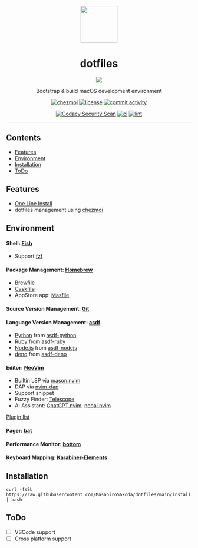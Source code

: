 <div align="center">
  <p>&nbsp;</p>

  <img
    src="https://raw.githubusercontent.com/jglovier/dotfiles-logo/main/dotfiles-logo-icon.png"
    height="100px"
  />

  <h1>dotfiles</h1>
  <img src="https://img.shields.io/badge/macOS-%23.svg?style=flat-square&logo=apple&color=000000&logoColor=white" />
  <p>Bootstrap & build macOS development environment</p>

  [![chezmoi][chezmoi-badge]][chezmoi-website]
  [![license][license-badge]][license-file]
  [![commit activity](https://img.shields.io/github/commit-activity/m/MasahiroSakoda/dotfiles)](https://github.com/MasahiroSakoda/dotfiles/graphs/commit-activity)

  [chezmoi-website]: https://github.com/twpayne/chezmoi
  [chezmoi-badge]: https://img.shields.io/badge/Powered%20by-chezmoi-blue.svg
  [license-badge]: https://img.shields.io/github/license/MasahiroSakoda/dotfiles
  [license-file]: https://github.com/MasahiroSakoda/dotfiles/blob/main/LICENSE

  [![Codacy Security Scan](https://github.com/MasahiroSakoda/dotfiles/actions/workflows/codacy.yml/badge.svg)](https://github.com/MasahiroSakoda/dotfiles/actions/workflows/codacy.yml)
  [![ci](https://github.com/MasahiroSakoda/dotfiles/actions/workflows/ci.yml/badge.svg)](https://github.com/MasahiroSakoda/dotfiles/actions/workflows/ci.yml)
  [![lint](https://github.com/MasahiroSakoda/dotfiles/actions/workflows/lint.yml/badge.svg)](https://github.com/MasahiroSakoda/dotfiles/actions/workflows/lint.yml)
</div>

---

## Contents
* [Features](#features)
* [Environment](#Environment)
* [Installation](#Installation)
* [ToDo](#ToDo)

## Features
* [One Line Install](#Installation)
* dotfiles management using [chezmoi](https://github.com/twpayne/chezmoi)

## Environment
#### Shell: [Fish](https://github.com/fish-shell/fish-shell)
* Support [fzf](https://github.com/junegunn/fzf)

#### Package Management: [Homebrew](https://brew.sh)
* [Brewfile](https://github.com/MasahiroSakoda/dotfiles/blob/main/dot_config/homebrew/Brewfile.tmpl)
* [Caskfile](https://github.com/MasahiroSakoda/dotfiles/blob/main/dot_config/homebrew/Caskfile.tmpl)
* AppStore app: [Masfile](https://github.com/MasahiroSakoda/dotfiles/blob/main/dot_config/homebrew/Masfile)

#### Source Version Management: [Git](https://github.com/git/git)

#### Language Version Management: [asdf](https://github.com/asdf-vm/asdf)
* [Python](https://www.python.org/) from [asdf-python](https://github.com/asdf-community/asdf-python)
* [Ruby](https://www.ruby-lang.org/) from [asdf-ruby](https://github.com/asdf-vm/asdf-ruby)
* [Node.js](https://nodejs.org/) from [asdf-nodejs](https://github.com/asdf-vm/asdf-nodejs)
* [deno](https://deno.com/) from [asdf-deno](https://github.com/asdf-community/asdf-deno)

#### Editor: [NeoVim](https://github.com/neovim/neovim)
* Builtin LSP via [mason.nvim](https://github.com/williamboman/mason.nvim)
* DAP via [nvim-dap](https://github.com/mfussenegger/nvim-dap)
* Support snippet
* Fuzzy Finder: [Telescope](https://github.com/nvim-telescope/telescope.nvim)
* AI Assistant: [ChatGPT.nvim](https://github.com/jackMort/ChatGPT.nvim), [neoai.nvim](https://github.com/Bryley/neoai.nvim)

[Plugin list](https://github.com/MasahiroSakoda/dotfiles/blob/main/home/dot_config/nvim/lua/plugins/init.lua)

#### Pager: [bat](https://github.com/sharkdp/bat)

#### Performance Monitor: [bottom](https://github.com/ClementTsang/bottom)

#### Keyboard Mapping: [Karabiner-Elements](https://karabiner-elements.pqrs.org/)

## Installation
```
curl -fsSL https://raw.githubusercontent.com/MasahiroSakoda/dotfiles/main/install.sh | bash
```

## ToDo
* [ ] VSCode support
* [ ] Cross platform support
